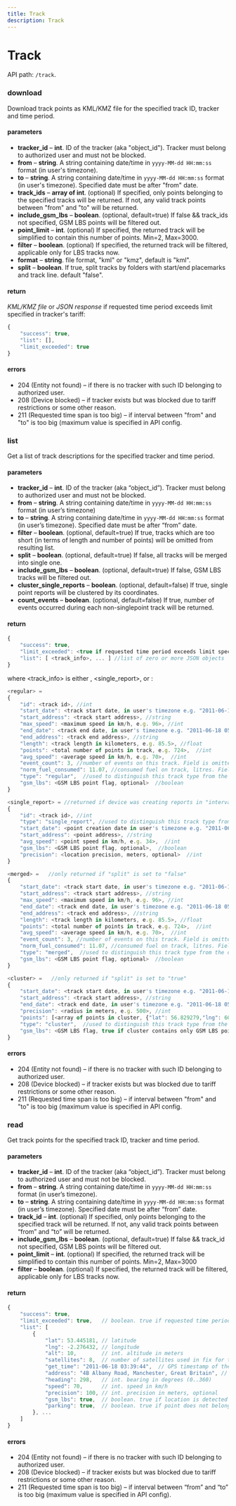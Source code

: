 ```yaml
---
title: Track
description: Track
---
```


# Track

API path: `/track`.

### download
Download track points as KML/KMZ file for the specified track ID, tracker and time period.

#### parameters
* **tracker_id** – **int**. ID of the tracker (aka "object_id"). Tracker must belong to authorized user and must not be blocked.
* **from** – **string**. A string containing date/time in `yyyy-MM-dd HH:mm:ss` format (in user's timezone).
* **to** – **string**. A string containing date/time in `yyyy-MM-dd HH:mm:ss` format (in user's timezone). Specified date must be after "from" date.
* **track_ids** – **array of int**. (optional) If specified, only points belonging to the specified tracks will be returned. If not, any valid track points between "from" and "to" will be returned.
* **include_gsm_lbs** – **boolean**. (optional, default=true) If false && track_ids not specified, GSM LBS points will be filtered out.
* **point_limit** – **int**. (optional) If specified, the returned track will be simplified to contain this number of points. Min=2, Max=3000.
* **filter** – **boolean**. (optional) If specified, the returned track will be filtered, applicable only for LBS tracks now.
* **format** – **string**. file format, "kml" or "kmz", default is "kml".
* **split** – **boolean**. If true, split tracks by folders with start/end placemarks and track line. default "false".

#### return
_KML/KMZ file_ or _JSON response_ if requested time period exceeds limit specified in tracker's tariff:
```js
{ 
    "success": true, 
    "list": [], 
    "limit_exceeded": true 
}
```

#### errors
*   204 (Entity not found) – if there is no tracker with such ID belonging to authorized user.
*   208 (Device blocked) – if tracker exists but was blocked due to tariff restrictions or some other reason.
*   211 (Requested time span is too big) – if interval between "from" and "to" is too big (maximum value is specified in API config.

### list
Get a list of track descriptions for the specified tracker and time period.

#### parameters
* **tracker_id** – **int**. ID of the tracker (aka “object_id”). Tracker must belong to authorized user and must not be blocked.
* **from** – **string**. A string containing date/time in `yyyy-MM-dd HH:mm:ss` format (in user’s timezone)
* **to** – **string**. A string containing date/time in `yyyy-MM-dd HH:mm:ss` format (in user’s timezone). Specified date must be after “from” date.
* **filter** – **boolean**. (optional, default=true) If true, tracks which are too short (in terms of length and number of points) will be omitted from resulting list.
* **split** – **boolean**. (optional, default=true) If false, all tracks will be merged into single one.
* **include_gsm_lbs** – **boolean**. (optional, default=true) If false, GSM LBS tracks will be filtered out.
* **cluster_single_reports** – **boolean**. (optional, default=false) If true, single point reports will be clustered by its coordinates.
* **count_events** – **boolean**. (optional, default=false) If true, number of events occurred during each non-singlepoint track will be returned.

#### return
```js
{
    "success": true,
    "limit_exceeded": <true if requested time period exceeds limit specified in tracker's tariff>, //boolean
    "list": [ <track_info>, ... ] //list of zero or more JSON objects
}
```
where <track_info> is either <regular>, <single_report>, <merged> or <cluster>:
```js
<regular> =
{
    "id": <track id>, //int
    "start_date": <track start date, in user's timezone e.g. "2011-06-18 03:39:44">,  //string
    "start_address": <track start address>, //string
    "max_speed": <maximum speed in km/h, e.g. 96>, //int
    "end_date": <track end date, in user's timezone e.g. "2011-06-18 05:18:36">,  //string
    "end_address": <track end address>, //string
    "length": <track length in kilometers, e.g. 85.5>, //float
    "points": <total number of points in track, e.g. 724>,  //int
    "avg_speed": <average speed in km/h, e.g. 70>,  //int
    "event_count": 3, //number of events on this track. Field is omitted if "count_events" is "false"
    "norm_fuel_consumed": 11.07, //consumed fuel on track, litres. Field is omitted if no vehicle binded to tracker or no normAvgFuelConsumption defined in vehicle
    "type": "regular",  //used to distinguish this track type from the others,
    "gsm_lbs": <GSM LBS point flag, optional>  //boolean
}

<single_report> = //returned if device was creating reports in "interval" mode (e.g. M7 tracker in interval mode)
{
    "id": <track id>, //int
    "type": "single_report", //used to distinguish this track type from the others
    "start_date": <point creation date in user's timezone e.g. "2011-06-16 15:35:01">,
    "start_address": <point address>, //string
    "avg_speed": <point speed in km/h, e.g. 34>,  //int
    "gsm_lbs": <GSM LBS point flag, optional>,  //boolean
    "precision": <location precision, meters, optional>  //int
}

<merged> =   //only returned if "split" is set to "false"
{
    "start_date": <track start date, in user's timezone e.g. "2011-06-18 03:39:44">,  //string
    "start_address": <track start address>, //string
    "max_speed": <maximum speed in km/h, e.g. 96>, //int
    "end_date": <track end date, in user's timezone e.g. "2011-06-18 05:18:36">,  //string
    "end_address": <track end address>, //string
    "length": <track length in kilometers, e.g. 85.5>, //float
    "points": <total number of points in track, e.g. 724>,  //int
    "avg_speed": <average speed in km/h, e.g. 70>,  //int
    "event_count": 3, //number of events on this track. Field is omitted if "count_events" is "false"
    "norm_fuel_consumed": 11.07, //consumed fuel on track, litres. Field is omitted if no vehicle binded to tracker or no normAvgFuelConsumption defined in vehicle
    "type": "merged",  //used to distinguish this track type from the others,
    "gsm_lbs": <GSM LBS point flag, optional>  //boolean
}

<cluster> =   //only returned if "split" is set to "true"
{
    "start_date": <track start date, in user's timezone e.g. "2011-06-18 03:39:44">,  //string
    "start_address": <track start address>, //string
    "end_date": <track end date, in user's timezone e.g. "2011-06-18 05:18:36">,  //string
    "precision": <radius in meters, e.g. 500>, //int
    "points": [<array of points in cluster, {"lat": 56.829279,"lng": 60.597123}>],  //array of points
    "type": "cluster",  //used to distinguish this track type from the others,
    "gsm_lbs": <GSM LBS flag, true if cluster contains only GSM LBS points>  //boolean
}
```

#### errors
*   204 (Entity not found) – if there is no tracker with such ID belonging to authorized user.
*   208 (Device blocked) – if tracker exists but was blocked due to tariff restrictions or some other reason.
*   211 (Requested time span is too big) – if interval between "from" and "to" is too big (maximum value is specified in API config.

### read
Get track points for the specified track ID, tracker and time period.

#### parameters
* **tracker_id** – **int**. ID of the tracker (aka “object_id”). Tracker must belong to authorized user and must not be blocked.
* **from** – **string**. A string containing date/time in `yyyy-MM-dd HH:mm:ss` format (in user’s timezone).
* **to** – **string**. A string containing date/time in `yyyy-MM-dd HH:mm:ss` format (in user’s timezone). Specified date must be after “from” date.
* **track_id** – **int**. (optional) If specified, only points belonging to the specified track will be returned. If not, any valid track points between “from” and “to” will be returned.
* **include_gsm_lbs** – **boolean**. (optional, default=true) If false && track_id not specified, GSM LBS points will be filtered out.
* **point_limit** – **int**. (optional) If specified, the returned track will be simplified to contain this number of points. Min=2, Max=3000
* **filter** – **boolean**. (optional) If specified, the returned track will be filtered, applicable only for LBS tracks now.

#### return
```js
{
    "success": true,
    "limit_exceeded": true,   // boolean. true if requested time period exceeds limit specified in tracker's tariff
    "list": [
        {
            "lat": 53.445181, // latitude
            "lng": -2.276432, // longitude
            "alt": 10,        // int. altitude in meters
            "satellites": 8,  // number of satellites used in fix for this point
            "get_time": "2011-06-18 03:39:44",  // GPS timestamp of the point, in user's timezone
            "address": "4B Albany Road, Manchester, Great Britain", // string. point address. "" if no addresss was recorded
            "heading": 298,   // int. bearing in degrees (0..360)
            "speed": 70,      // int. speed in km/h
            "precision": 100, // int. precision in meters, optional
            "gsm_lbs": true,  // boolean. true if location is detected by GSM LBS, optional
            "parking": true,  // boolean. true if point does not belongs to track, optional
        }, ...
    ]
}
```

#### errors
*   204 (Entity not found) – if there is no tracker with such ID belonging to authorized user.
*   208 (Device blocked) – if tracker exists but was blocked due to tariff restrictions or some other reason.
*   211 (Requested time span is too big) – if interval between “from” and “to” is too big (maximum value is specified in API config).
